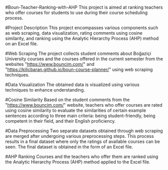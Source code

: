 #Boun-Teacher-Ranking-with-AHP
This project is aimed at ranking teachers who offer courses for students to use during their course scheduling process.

#Project Description
This project encompasses various components such as web scraping, data visualization, rating comments using cosine similarity, and ranking using the Analytic Hierarchy Process (AHP) method on an Excel file.

#Web Scraping
The project collects student comments about Boğaziçi University courses and the courses offered in the current semester from the websites "https://www.bouncim.com/" and "https://kilicbaran.github.io/boun-course-planner/" using web scraping techniques.

#Data Visualization
The obtained data is visualized using various techniques to enhance understanding.

#Cosine Similarity
Based on the student comments from the "https://www.bouncim.com/" website, teachers who offer courses are rated using cosine similarity to evaluate the similarities of certain example sentences according to three main criteria: being student-friendly, being competent in their field, and their English proficiency.

#Data Preprocessing
Two separate datasets obtained through web scraping are merged after undergoing various preprocessing steps. This process results in a final dataset where only the ratings of available courses can be seen. The final dataset is obtained in the form of an Excel file.

#AHP Ranking
Courses and the teachers who offer them are ranked using the Analytic Hierarchy Process (AHP) method applied to the Excel file.


